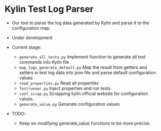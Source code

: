 # Kylin Test Log Parser

* Our tool to parse the log data generated by Kylin and parse it to the configuration map.

* Under development

* Current stage: 
    - `generate_all_tests.py` Implement function to generate all test commands into Kylin file
    - `map_logs_generate_default.py` Map the result from getters and setters in test log data into json file and parse default configuration values
    - `read_properties.py` Read all properties
    - `Testrunner.py` Inject properties and run tests
    - `conf_scrap.py` Scrapping kylin official website for configuration values.
    -  `generate_value.py` Generate configuration values

* TODO:
    - Keep on modifying generate_value functions to be more precise.

